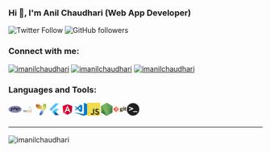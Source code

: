 ### Hi 👋, I'm Anil Chaudhari (Web App Developer)

![Twitter Follow](https://img.shields.io/twitter/follow/imanilchaudhari?label=imanilchaudhari&logo=twitter&style=for-the-badge)
![GitHub followers](https://img.shields.io/github/followers/imanilchaudhari?logo=GitHub&style=for-the-badge)

### Connect with me:
<a href="https://twitter.com/imanilchaudhari" target="blank"><img src="https://cdn.jsdelivr.net/npm/simple-icons@3.0.1/icons/twitter.svg" alt="imanilchaudhari" height="22" width="22" /></a>
<a href="https://www.linkedin.com/in/imanilchaudhari/" target="blank"><img src="https://cdn.jsdelivr.net/npm/simple-icons@3.0.1/icons/linkedin.svg" alt="imanilchaudhari" height="22" width="22" /></a>
<a href="https://www.instagram.com/imanilchaudhari/" target="blank"><img src="https://cdn.jsdelivr.net/npm/simple-icons@v3/icons/instagram.svg" alt="imanilchaudhari" height="22" width="22" /></a>
<br />
### Languages and Tools:
<img align="left" alt="PHP" width="26px" src="https://raw.githubusercontent.com/github/explore/80688e429a7d4ef2fca1e82350fe8e3517d3494d/topics/php/php.png" />
<img align="left" alt="MySQL" width="26px" src="https://raw.githubusercontent.com/github/explore/80688e429a7d4ef2fca1e82350fe8e3517d3494d/topics/mysql/mysql.png" />
<img align="left" alt="Yii" width="26px" src="https://raw.githubusercontent.com/github/explore/80688e429a7d4ef2fca1e82350fe8e3517d3494d/topics/yii/yii.png" />
<img align="left" alt="Flutter" width="26px" src="https://raw.githubusercontent.com/github/explore/80688e429a7d4ef2fca1e82350fe8e3517d3494d/topics/flutter/flutter.png" />
<img align="left" alt="Angular" width="26px" src="https://raw.githubusercontent.com/github/explore/80688e429a7d4ef2fca1e82350fe8e3517d3494d/topics/angular/angular.png" />
<img align="left" alt="Visual Studio Code" width="26px" src="https://raw.githubusercontent.com/github/explore/80688e429a7d4ef2fca1e82350fe8e3517d3494d/topics/visual-studio-code/visual-studio-code.png" />
<img align="left" alt="JavaScript" width="26px" src="https://raw.githubusercontent.com/github/explore/80688e429a7d4ef2fca1e82350fe8e3517d3494d/topics/javascript/javascript.png" />
<img align="left" alt="Node.js" width="26px" src="https://raw.githubusercontent.com/github/explore/80688e429a7d4ef2fca1e82350fe8e3517d3494d/topics/nodejs/nodejs.png" />
<img align="left" alt="Git" width="26px" src="https://raw.githubusercontent.com/github/explore/80688e429a7d4ef2fca1e82350fe8e3517d3494d/topics/git/git.png" />
<img align="left" alt="Terminal" width="26px" src="https://raw.githubusercontent.com/github/explore/80688e429a7d4ef2fca1e82350fe8e3517d3494d/topics/terminal/terminal.png" />

<br />
<br />

---

<p>
  <img align="center" src="https://github-readme-stats.vercel.app/api?username=imanilchaudhari&show_icons=true" alt="imanilchaudhari" />
</p>
